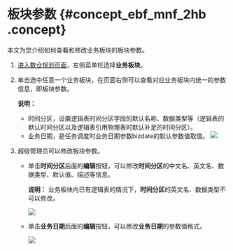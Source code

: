 # 板块参数 {#concept_ebf_mnf_2hb .concept}

本文为您介绍如何查看和修改业务板块的板块参数。

1.  [进入数仓规划页面](cn.zh-CN/用户指南/数仓规划/数仓规划概述.md#section_w3j_zf1_hhb)，左侧菜单栏选择**业务板块**。
2.  单击选中任意一个业务板块，在页面右侧可以查看对应业务板块内统一的参数信息，即板块参数。

    **说明：** 

    -   时间分区，设置逻辑表时间分区字段的默认名称、数据类型等（逻辑表的默认时间分区以及逻辑表引用物理表时默认补足的时间分区）。
    -   业务日期，是任务调度时业务日期参数bizdate的默认参数值取值。
    ![](http://static-aliyun-doc.oss-cn-hangzhou.aliyuncs.com/assets/img/148400/155736909541413_zh-CN.png)

3.  超级管理员可以修改板块参数。
    -   单击**时间分区**后面的**编辑**按钮，可以修改**时间分区**的中文名、英文名、数据类型、默认值、描述等信息。

        **说明：** 业务板块内已有逻辑表的情况下，**时间分区**的英文名、数据类型不可以修改。

        ![](http://static-aliyun-doc.oss-cn-hangzhou.aliyuncs.com/assets/img/148400/155736909541414_zh-CN.png)

    -   单击**业务日期**后面的**编辑**按钮，可以修改**业务日期**的参数值格式。

        ![](http://static-aliyun-doc.oss-cn-hangzhou.aliyuncs.com/assets/img/148400/155736909541415_zh-CN.png)


